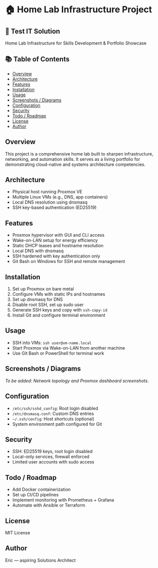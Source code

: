 # 🏠 Home Lab Infrastructure Project

## 📌 Test IT Solution

Home Lab Infrastructure for Skills Development & Portfolio Showcase

## 📚 Table of Contents

- [Overview](#overview)  
- [Architecture](#architecture)  
- [Features](#features)  
- [Installation](#installation)  
- [Usage](#usage)  
- [Screenshots / Diagrams](#screenshots--diagrams)  
- [Configuration](#configuration)  
- [Security](#security)  
- [Todo / Roadmap](#todo--roadmap)  
- [License](#license)  
- [Author](#author)

## Overview

This project is a comprehensive home lab built to sharpen infrastructure, networking, and automation skills. It serves as a living portfolio for demonstrating cloud-native and systems architecture competencies.

## Architecture

- Physical host running Proxmox VE  
- Multiple Linux VMs (e.g., DNS, app containers)  
- Local DNS resolution using dnsmasq  
- SSH key-based authentication (ED25519)

## Features

- Proxmox hypervisor with GUI and CLI access  
- Wake-on-LAN setup for energy efficiency  
- Static DHCP leases and hostname resolution  
- Local DNS with dnsmasq  
- SSH hardened with key authentication only  
- Git Bash on Windows for SSH and remote management

## Installation

1. Set up Proxmox on bare metal  
2. Configure VMs with static IPs and hostnames  
3. Set up dnsmasq for DNS  
4. Disable root SSH, set up sudo user  
5. Generate SSH keys and copy with `ssh-copy-id`  
6. Install Git and configure terminal environment

## Usage

- SSH into VMs: `ssh user@vm-name.local`  
- Start Proxmox via Wake-on-LAN from another machine  
- Use Git Bash or PowerShell for terminal work

## Screenshots / Diagrams

_To be added: Network topology and Proxmox dashboard screenshots._

## Configuration

- `/etc/ssh/sshd_config`: Root login disabled  
- `/etc/dnsmasq.conf`: Custom DNS entries  
- `~/.ssh/config`: Host shortcuts (optional)  
- System environment path configured for Git

## Security

- SSH: ED25519 keys, root login disabled  
- Local-only services, firewall enforced  
- Limited user accounts with sudo access

## Todo / Roadmap

- Add Docker containerization  
- Set up CI/CD pipelines  
- Implement monitoring with Prometheus + Grafana  
- Automate with Ansible or Terraform

## License

MIT License

## Author

Eric — aspiring Solutions Architect

